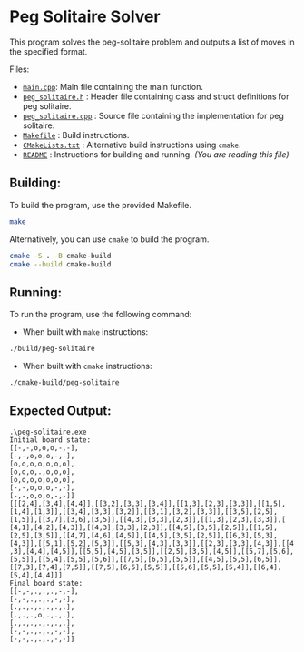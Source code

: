 ﻿Peg Solitaire Solver
====================

This program solves the peg-solitaire problem and outputs a list of moves in the specified format.

Files:
- [`main.cpp`](./src/main.cpp): Main file containing the main function.
- [`peg_solitaire.h`](./include/peg-solitaire.h) : Header file containing class and struct definitions for peg solitaire.
- [`peg_solitaire.cpp`](./src/peg-solitaire.cpp) : Source file containing the implementation for peg solitaire.
- [`Makefile`](Makefile) : Build instructions.
- [`CMakeLists.txt`](CMakeLists.txt) : Alternative build instructions using `cmake`.
- [`README`](README.md) : Instructions for building and running. _(You are reading this file)_

Building:
---------

To build the program, use the provided Makefile.

```bash
make
```

Alternatively, you can use `cmake` to build the program.

```bash
cmake -S . -B cmake-build
cmake --build cmake-build
```

Running:
--------

To run the program, use the following command:

- When built with `make` instructions:
```bash
./build/peg-solitaire
```

- When built with `cmake` instructions:
```bash
./cmake-build/peg-solitaire
```

Expected Output:
--------

```
.\peg-solitaire.exe
Initial board state:
[[-,-,o,o,o,-,-],
[-,-,o,o,o,-,-],
[o,o,o,o,o,o,o],
[o,o,o,.,o,o,o],
[o,o,o,o,o,o,o],
[-,-,o,o,o,-,-],
[-,-,o,o,o,-,-]]
[[[2,4],[3,4],[4,4]],[[3,2],[3,3],[3,4]],[[1,3],[2,3],[3,3]],[[1,5],[1,4],[1,3]],[[3,4],[3,3],[3,2]],[[3,1],[3,2],[3,3]],[[3,5],[2,5],[1,5]],[[3,7],[3,6],[3,5]],[[4,3],[3,3],[2,3]],[[1,3],[2,3],[3,3]],[
[4,1],[4,2],[4,3]],[[4,3],[3,3],[2,3]],[[4,5],[3,5],[2,5]],[[1,5],[2,5],[3,5]],[[4,7],[4,6],[4,5]],[[4,5],[3,5],[2,5]],[[6,3],[5,3],[4,3]],[[5,1],[5,2],[5,3]],[[5,3],[4,3],[3,3]],[[2,3],[3,3],[4,3]],[[4
,3],[4,4],[4,5]],[[5,5],[4,5],[3,5]],[[2,5],[3,5],[4,5]],[[5,7],[5,6],[5,5]],[[5,4],[5,5],[5,6]],[[7,5],[6,5],[5,5]],[[4,5],[5,5],[6,5]],[[7,3],[7,4],[7,5]],[[7,5],[6,5],[5,5]],[[5,6],[5,5],[5,4]],[[6,4],[5,4],[4,4]]]
Final board state:
[[-,-,.,.,.,-,-],
[-,-,.,.,.,-,-],
[.,.,.,.,.,.,.],
[.,.,.,o,.,.,.],
[.,.,.,.,.,.,.],
[-,-,.,.,.,-,-],
[-,-,.,.,.,-,-]]
```